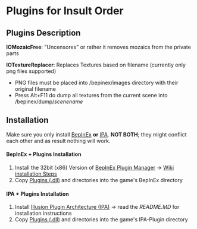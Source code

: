 # Plugins for Insult Order

## Plugins Description
**IOMozaicFree**: "Uncensores" or rather it removes mozaics from the private parts

**IOTextureReplacer**: Replaces Textures based on filename (currently only png files supported)
  - PNG files must be placed into /bepinex/images directory with their original filename
  - Press Alt+F11 do dump all textures from the current scene into /bepinex/dump/*scenename*

## Installation
Make sure you only install [BepInEx](https://github.com/BepInEx/BepInEx) **or** [IPA](https://github.com/Eusth/IPA).
**NOT BOTH**; they might conflict each other and as result nothing will work.

#### BepInEx + Plugins Installation

1. Install the 32bit (x86) Version of [BepInEx Plugin Manager](https://github.com/BepInEx/BepInEx/releases) -> [Wiki installation Steps](https://github.com/BepInEx/BepInEx/wiki/Installation)
2. Copy [Plugins (.dll)](https://github.com/RipeDurian/IOPlugins/tree/master/BepInEx_Plugins) and directories into the game's BepInEx directory

#### IPA + Plugins Installation

1. Install [Illusion Plugin Architecture (IPA)](https://github.com/Eusth/IPA) -> read the *README.MD* for installation instructions
2. Copy [Plugins (.dll)](https://github.com/RipeDurian/IOPlugins/tree/master/IPA_Plugins) and directories into the game's IPA-Plugin directory